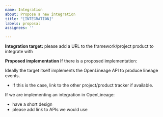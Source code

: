 ```yaml
---
name: Integration
about: Propose a new integration
title: "[INTEGRATION]"
labels: proposal
assignees: ''

---
```


**Integration target:**
please add a URL to the framework/project product to integrate with

**Proposed implementation**
If there is a proposed implementation:

Ideally the target itself implements the OpenLineage API to produce lineage events.
 - If this is the case, link to the other project/product tracker if available.

If we are implementing an integration in OpenLineage:
- have a short design
- please add link to APIs we would use
